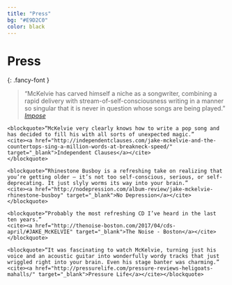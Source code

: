 ```yaml
---
title: "Press"
bg: "#E9D2C0"
color: black
---
```


# Press
{: .fancy-font }

<div class="quote-container">
	<blockquote>“McKelvie has carved himself a niche as a songwriter, combining a rapid delivery with stream-of-self-consciousness writing in a manner so singular that it is never in question whose songs are being played.”
	<cite><a href="http://www.imposemagazine.com/bytes/new-music/jake-mckelvie-the-countertops-uh-huh-split-7" target="_blank">Impose</a></cite></blockquote>

	<blockquote>“McKelvie very clearly knows how to write a pop song and has decided to fill his with all sorts of unexpected magic.”
	<cite><a href="http://independentclauses.com/jake-mckelvie-and-the-countertops-sing-a-million-words-at-breakneck-speed/" target="_blank">Independent Clauses</a></cite>
	</blockquote>

	<blockquote>“Rhinestone Busboy is a refreshing take on realizing that you’re getting older — it’s not too self-conscious, serious, or self-deprecating. It just slyly worms its way into your brain.”
	<cite><a href="http://nodepression.com/album-review/jake-mckelvie-rhinestone-busboy" target="_blank">No Depression</a></cite></blockquote>

	<blockquote>“Probably the most refreshing CD I’ve heard in the last ten years.”
	<cite><a href="http://thenoise-boston.com/2017/04/cds-april/#JAKE_McKELVIE" target="_blank">The Noise - Boston</a></cite></blockquote>

	<blockquote>“It was fascinating to watch McKelvie, turning just his voice and an acoustic guitar into wonderfully wordy tracks that just wriggled right into your brain. Even his stage banter was charming.”
	<cite><a href="http://pressurelife.com/pressure-reviews-heligoats-mahalls/" target="_blank">Pressure Life</a></cite></blockquote>
</div>